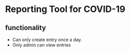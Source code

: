# Reporting Tool for COVID-19

## functionality

- Can only create entry once a day.
- Only admin can view entries
